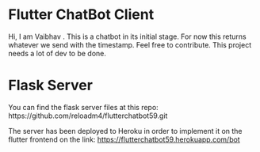 <H1>Flutter ChatBot Client</H1>
Hi, I am Vaibhav . This is a chatbot in its initial stage. For now this returns whatever we send with the timestamp.
Feel free to contribute. This project needs a lot of dev to be done.

<H1>Flask Server</H2>
You can find the flask server files at this repo:
https://github.com/reloadm4/flutterchatbot59.git

The server has been deployed to Heroku in order to implement it on the flutter frontend on the link:
https://flutterchatbot59.herokuapp.com/bot